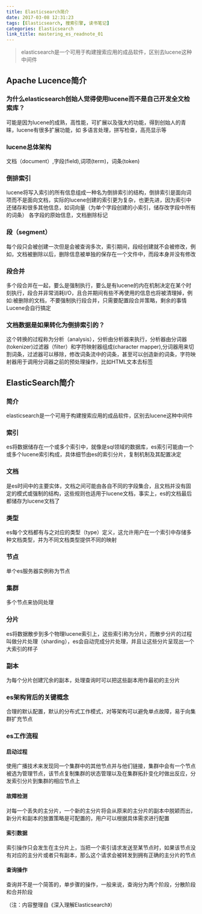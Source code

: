 ```yaml
---
title: Elasticsearch简介
date: 2017-03-08 12:31:23
tags: [Elasticsearch, 搜索引擎, 读书笔记]
categories: Elasticsearch
link_title: mastering_es_readnote_01
---
```

> elasticsearch是一个可用于构建搜索应用的成品软件，区别去lucene这种中间件
<!-- more --> 

## Apache Lucence简介

### 为什么elasticsearch创始人觉得使用lucene而不是自己开发全文检索库？
可能是因为lucene的成熟，高性能，可扩展以及强大的功能，得到创始人的青睐，lucene有很多扩展功能，如 多语言处理，拼写检查，高亮显示等


### lucene总体架构
文档（document）,字段(field),词项(term)，词条(token)

### 倒排索引
lucene将写入索引的所有信息组成一种名为倒排索引的结构，倒排索引是面向词项而不是面向文档，实际的lucene创建的索引更为复杂，也更先进，因为索引中还储存和很多其他信息，如词向量（为单个字段创建的小索引，储存改字段中所有的词条） 各字段的原始信息，文档删除标记

### 段（segment）
每个段只会被创建一次但是会被查询多次，索引期间，段经创建就不会被修改，例如，文档被删除以后，删除信息被单独的保存在一个文件中，而段本身并没有修改

### 段合并
多个段合并在一起，要么是强制执行，要么是有lucene的内在机制决定在某个时刻执行，段合并非常消耗I/O，且合并期间有些不再使用的信息也将被清理掉，例如:被删除的文档，不要强制执行段合并，只需要配置段合并策略，剩余的事情Lucene会自行搞定

### 文档数据是如果转化为倒排索引的？
这个转换的过程称为分析（analysis），分析由分析器来执行，分析器由分词器(tokenizer)过滤器（filter）和字符映射器组成(character mapper),分词器用来切割词条，过滤器可以移除，修改词条流中的词条，甚至可以创造新的词条，字符映射器用于调用分词器之前的预处理操作，比如HTML文本去标签

## ElasticSearch简介

### 简介
elasticsearch是一个可用于构建搜索应用的成品软件，区别去lucene这种中间件

### 索引
es将数据储存在一个或多个索引中，就像是sql领域的数据库，es索引可能由一个或多个lucene索引构成，具体细节由es的索引分片，复制机制及其配置决定

### 文档
是es时间中的主要实体，文档之间可能由各自不同的字段集合，且文档并没有固定的模式或强制的结构，这些规则也适用于lucene文档，事实上，es的文档最后都储存为lucene文档了

### 类型
es每个文档都有与之对应的类型（type）定义，这允许用户在一个索引中存储多种文档类型，并为不同文档类型提供不同的映射

### 节点
单个es服务器实例称为节点

### 集群
多个节点来协同处理

### 分片
es将数据散步到多个物理lucene索引上，这些索引称为分片，而散步分片的过程叫做分片处理（sharding），es会自动完成分片处理，并且让这些分片呈现出一个大索引的样子

### 副本
为每个分片创建冗余的副本，处理查询时可以把这些副本用作最初的主分片

### es架构背后的关键概念
合理的默认配置，默认的分布式工作模式，对等架构可以避免单点故障，易于向集群扩充节点

### es工作流程

#### 启动过程
使用广播技术来发现同一个集群中的其他节点并与他们链接，集群中会有一个节点被选为管理节点，该节点复制集群的状态管理以及在集群拓扑变化时做出反应，分发索引分片到集群的相应节点上 

#### 故障检测
对每一个丢失的主分片，一个新的主分片将会从原来的主分片的副本中脱颖而出，新分片和副本的放置策略是可配置的，用户可以根据具体需求进行配置

#### 索引数据
索引操作只会发生在主分片上，当把一个索引请求发送至某节点时，如果该节点没有对应的主分片或者只有副本，那么这个请求会被转发到拥有正确的主分片的节点

#### 查询操作
查询并不是一个简答的，单步骤的操作，一般来说，查询分为两个阶段，分散阶段和合并阶段

（注：内容整理自《深入理解Elasticsearch》）
